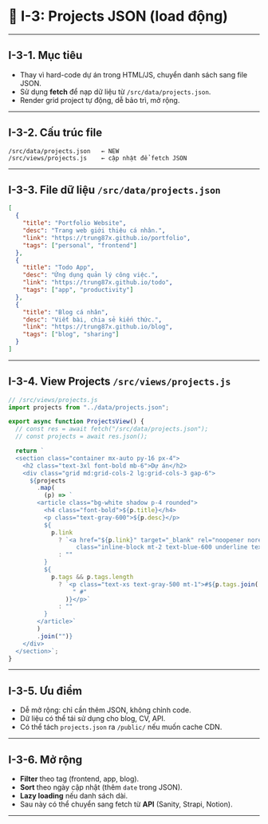 # 📄 I-3: Projects JSON (load động)

---

## I-3-1. Mục tiêu

- Thay vì hard-code dự án trong HTML/JS, chuyển danh sách sang file JSON.
- Sử dụng **fetch** để nạp dữ liệu từ `/src/data/projects.json`.
- Render grid project tự động, dễ bảo trì, mở rộng.

---

## I-3-2. Cấu trúc file

```
/src/data/projects.json   ← NEW
/src/views/projects.js    ← cập nhật để fetch JSON
```

---

## I-3-3. File dữ liệu `/src/data/projects.json`

```json
[
  {
    "title": "Portfolio Website",
    "desc": "Trang web giới thiệu cá nhân.",
    "link": "https://trung87x.github.io/portfolio",
    "tags": ["personal", "frontend"]
  },
  {
    "title": "Todo App",
    "desc": "Ứng dụng quản lý công việc.",
    "link": "https://trung87x.github.io/todo",
    "tags": ["app", "productivity"]
  },
  {
    "title": "Blog cá nhân",
    "desc": "Viết bài, chia sẻ kiến thức.",
    "link": "https://trung87x.github.io/blog",
    "tags": ["blog", "sharing"]
  }
]
```

---

## I-3-4. View Projects `/src/views/projects.js`

```js
// /src/views/projects.js
import projects from "../data/projects.json";

export async function ProjectsView() {
  // const res = await fetch("/src/data/projects.json");
  // const projects = await res.json();

  return `
  <section class="container mx-auto py-16 px-4">
    <h2 class="text-3xl font-bold mb-6">Dự án</h2>
    <div class="grid md:grid-cols-2 lg:grid-cols-3 gap-6">
      ${projects
        .map(
          (p) => `
        <article class="bg-white shadow p-4 rounded">
          <h4 class="font-bold">${p.title}</h4>
          <p class="text-gray-600">${p.desc}</p>
          ${
            p.link
              ? `<a href="${p.link}" target="_blank" rel="noopener noreferrer"
                   class="inline-block mt-2 text-blue-600 underline text-sm">Xem chi tiết</a>`
              : ""
          }
          ${
            p.tags && p.tags.length
              ? `<p class="text-xs text-gray-500 mt-1">#${p.tags.join(
                  " #"
                )}</p>`
              : ""
          }
        </article>`
        )
        .join("")}
    </div>
  </section>`;
}
```

---

## I-3-5. Ưu điểm

- Dễ mở rộng: chỉ cần thêm JSON, không chỉnh code.
- Dữ liệu có thể tái sử dụng cho blog, CV, API.
- Có thể tách `projects.json` ra `/public/` nếu muốn cache CDN.

---

## I-3-6. Mở rộng

- **Filter** theo tag (frontend, app, blog).
- **Sort** theo ngày cập nhật (thêm `date` trong JSON).
- **Lazy loading** nếu danh sách dài.
- Sau này có thể chuyển sang fetch từ **API** (Sanity, Strapi, Notion).

---
